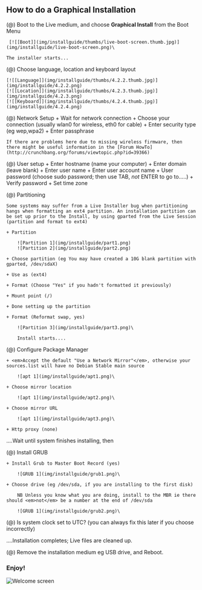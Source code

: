 ## How to do a Graphical Installation

(@)  Boot to the Live medium, and choose <strong>Graphical Install</strong> from the Boot Menu

     [![[Boot]](img/installguide/thumbs/live-boot-screen.thumb.jpg)](img/installguide/live-boot-screen.png)\ 

    The installer starts...

(@)  Choose language, location and keyboard layout
    
    [![[Language]](img/installguide/thumbs/4.2.2.thumb.jpg)](img/installguide/4.2.2.png)
    [![[Location]](img/installguide/thumbs/4.2.3.thumb.jpg)](img/installguide/4.2.3.png)
    [![[Keyboard]](img/installguide/thumbs/4.2.4.thumb.jpg)](img/installguide/4.2.4.png)
    
(@)  Network Setup
    + Wait for network connection
    + Choose your connection (usually wlan0 for wireless, eth0 for cable)
    + Enter security type (eg wep,wpa2)
    + Enter passphrase

    If there are problems here due to missing wireless firmware, then there might be useful information in the [Forum HowTo](http://crunchbang.org/forums/viewtopic.php?id=39366)
    
(@) User setup
    + Enter hostname (name your computer)
    + Enter domain (leave blank)
    + Enter user name
    + Enter user account name
    + User password (choose sudo password; then use TAB, <em>not</em> ENTER to go to.....)
    + Verify password
    + Set time zone
    
(@) Partitioning

    Some systems may suffer from a Live Installer bug when partitioning hangs when formatting an ext4 partition. An installation partition can be set up prior to the Install, by using gparted from the Live Session (partition and format to ext4)

    + Partition
    
        ![Partition 1](img/installguide/part1.png)
        ![Partition 2](img/installguide/part2.png)
    
    + Choose partition (eg You may have created a 10G blank partition with gparted, /dev/sdaX)
    
    + Use as (ext4)

    + Format (Choose "Yes" if you hadn't formatted it previously)

    + Mount point (/)

    + Done setting up the partition

    + Format (Reformat swap, yes)
    
        ![Partition 3](img/installguide/part3.png)\ 
        
        Install starts....
        
(@) Configure Package Manager

    + <em>Accept the default "Use a Network Mirror"</em>, otherwise your sources.list will have no Debian Stable main source

        ![apt 1](img/installguide/apt1.png)\ 

    + Choose mirror location

        ![apt 1](img/installguide/apt2.png)\ 

    + Choose mirror URL

        ![apt 1](img/installguide/apt3.png)\ 

    + Http proxy (none)
    
    
....Wait until system finishes installing, then
    
(@) Install GRUB

    + Install Grub to Master Boot Record (yes)
    
        ![GRUB 1](img/installguide/grub1.png)\ 
    
    + Choose drive (eg /dev/sda, if you are installing to the first disk)
     
        NB Unless you know what you are doing, install to the MBR ie there should <em>not</em> be a number at the end of /dev/sda
    
        ![GRUB 1](img/installguide/grub2.png)\ 
    
(@) Is system clock set to UTC? (you can always fix this later if you choose incorrectly)

    
....Installation completes; Live files are cleaned up.

(@) Remove the installation medium eg USB drive, and Reboot.

        
### Enjoy!

   ![Welcome screen](img/installguide/welcome.png)

